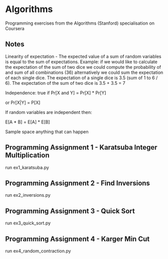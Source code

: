 # Algorithms
Programming exercises from the Algorithms (Stanford) specialisation on Coursera

## Notes

Linearity of expectation - The expected value of a sum of random variables is equal to the
sum of expectations. Example: if we would like to calculate the expectation of the sum of
two dice we could compute the probability of and sum of all combinations (36)
alternatively we could sum the expectation of each single dice. The expectation of a single
dice is 3.5 (sum of 1 to 6 / 6). The expectation of the sum of two dice is 3.5 + 3.5 = 7

Independence: true if Pr[X and Y] = Pr[X] * Pr[Y]

or Pr[X|Y] = P[X]

If random variables are independent then:

E[A * B] = E[A] * E[B]

Sample space anything that can happen
## Programming Assignment 1 - Karatsuba Integer Multiplication

run ex1_karatsuba.py

## Programming Assignment 2 - Find Inversions

run ex2_inversions.py

## Programming Assignment 3 - Quick Sort

run ex3_quick_sort.py

## Programming Assignment 4 - Karger Min Cut

run ex4_random_contraction.py